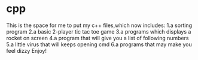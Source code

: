 # cpp
This is the space for me to put my c++ files,which now includes:
1.a sorting program
2.a basic 2-player tic tac toe game
3.a programs which displays a rocket on screen 
4.a program that will give you a list of following numbers 
5.a little virus that will keeps opening cmd 
6.a programs that may make you feel dizzy
Enjoy!
